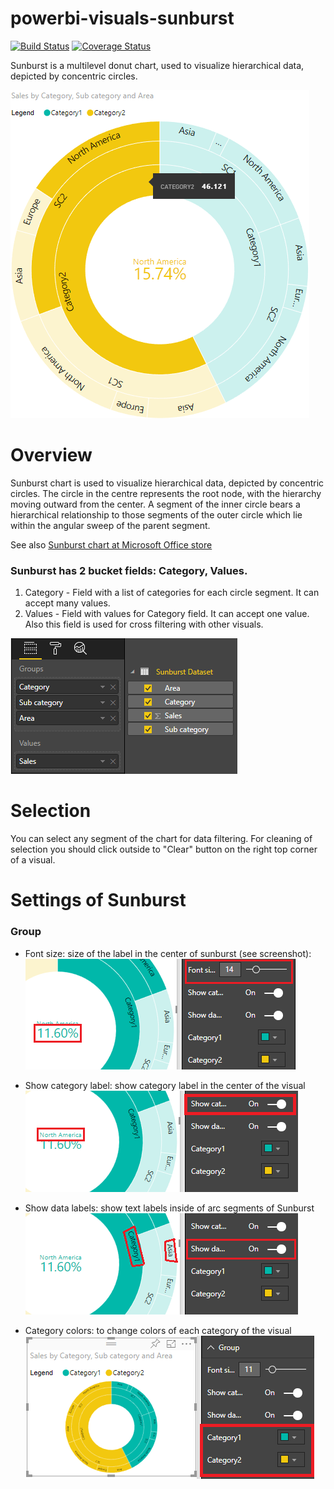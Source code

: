 # powerbi-visuals-sunburst
[![Build Status](https://travis-ci.org/Microsoft/powerbi-visuals-sunburst.svg?branch=master)](https://travis-ci.org/Microsoft/powerbi-visuals-sunburst) [![Coverage Status](https://coveralls.io/repos/github/Microsoft/powerbi-visuals-sunburst/badge.svg?branch=master)](https://coveralls.io/github/Microsoft/powerbi-visuals-sunburst?branch=master)

Sunburst is a multilevel donut chart, used to visualize hierarchical data, depicted by concentric circles.

![Sunburst chart screenshot](assets/screenshot.png)
# Overview
Sunburst chart is used to visualize hierarchical data, depicted by concentric circles. The circle in the centre represents the root node, with the hierarchy moving outward from the center. A segment of the inner circle bears a hierarchical relationship to those segments of the outer circle which lie within the angular sweep of the parent segment.

See also [Sunburst chart at Microsoft Office store](https://store.office.com/en-us/app.aspx?assetid=WA104380767&sourcecorrid=dfbfa3b3-75c3-497e-b2b9-ffd93aaca76f&searchapppos=0&ui=en-US&rs=en-US&ad=US&appredirect=false)


### Sunburst has 2 bucket fields: Category, Values.
1. Category - Field with a list of categories for each circle segment. It can accept many values.
2. Values - Field with values for Category field. It can accept one value. Also this field is used for cross filtering with other visuals.

![Sunburst screenshot 3](assets/Fields.png)

# Selection
You can select any segment of the chart for data filtering. For cleaning of selection you should click outside to "Сlear" button on the right top corner of a visual.

# Settings of Sunburst
### Group
- Font size: size of the label in the center of sunburst (see screenshot):
![Sunburst screenshot 3](assets/settings1.png)

- Show category label: show category label in the center of the visual
![Sunburst screenshot 3](assets/settings2.png)
- Show data labels: show text labels inside of arc segments of Sunburst
![Sunburst screenshot 3](assets/settings3.png)
- Category colors: to change colors of each category of the visual
![Sunburst screenshot 3](assets/settings4.png)
